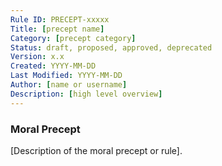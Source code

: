 ```yaml
---
Rule ID: PRECEPT-xxxxx
Title: [precept name]
Category: [precept category]
Status: draft, proposed, approved, deprecated
Version: x.x
Created: YYYY-MM-DD
Last Modified: YYYY-MM-DD
Author: [name or username]
Description: [high level overview]
---
```


### Moral Precept
[Description of the moral precept or rule].

